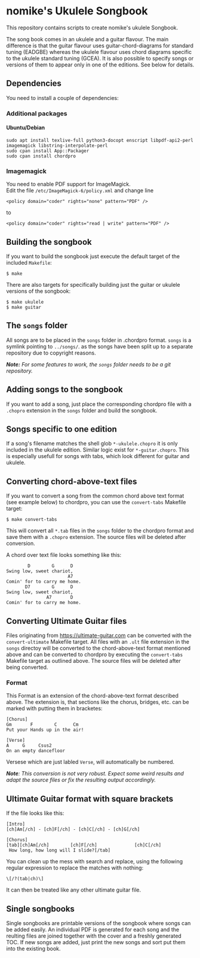 nomike's Ukulele Songbook
=========================

This repository contains scripts to create nomike's ukulele Songbook.

The song book comes in an ukulele and a guitar flavour. The main difference is that the guitar flavour uses guitar-chord-diagrams for standard tuning (EADGBE) whereas the ukulele flavour uses chord diagrams specific to the ukulele standard tuning (GCEA).
It is also possible to specify songs or versions of them to appear only in one of the editions. See below for details.

Dependencies
------------
You need to install a couple of dependencies:

### Additional packages
#### Ubuntu/Debian
```
sudo apt install texlive-full python3-docopt enscript libpdf-api2-perl imagemagick libstring-interpolate-perl
sudo cpan install App::Packager
sudo cpan install chordpro
```
<!-- TODO: Add instructions for other operating systems** -->

### Imagemagick
You need to enable PDF support for ImageMagick.<br/>
Edit the file `/etc/ImageMagick-6/policy.xml`
and change line
```
<policy domain="coder" rights="none" pattern="PDF" />
```
to
```
<policy domain="coder" rights="read | write" pattern="PDF" />
```

Building the songbook
---------------------
If you want to build the songbook just execute the default target of the included `Makefile`:
```
$ make
```

There are also targets for specifically building just the guitar or ukulele versions of the songbook:
```
$ make ukulele
$ make guitar
```

The `songs` folder
------------------
All songs are to be placed in the `songs` folder in .chordpro format. `songs` is a symlink pointing to `../songs/`. as the songs have been split up to a separate repository due to copyright reasons.

***Note:** For some features to work, the `songs` folder needs to be a git repository.*

Adding songs to the songbook
----------------------------
If you want to add a song, just place the corresponding chordpro file with a `.chopro` extension in the `songs` folder and build the songbook.

Songs specific to one edition
-----------------------------
If a song's filename matches the shell glob `*-ukulele.chopro` it is only included in the ukulele edition. Similar logic exist for `*-guitar.chopro`. This is especially usefull for songs with tabs, which look different for guitar and ukulele.

Converting chord-above-text files
---------------------------------
If you want to convert a song from the common chord above text format (see example below) to chordpro, you can use the `convert-tabs` Makefile target:
```
$ make convert-tabs
```
This will convert all `*.tab` files in the `songs` folder to the chordpro format and save them with a `.chopro` extension. The source files will be deleted after conversion.

A chord over text file looks something like this:
```
        D        G      D
Swing low, sweet chariot,
                       A7
Comin' for to carry me home.
       D7        G      D
Swing low, sweet chariot,
               A7       D
Comin' for to carry me home.
```

Converting Ultimate Guitar files
--------------------------------
Files originating from https://ultimate-guitar.com can be converted with the `convert-ultimate` Makefile target. All files with an `.ult` file extension in the `songs` directoy will be converted to the chord-above-text format mentioned above and can be converted to chordpro by executing the `convert-tabs` Makefile target as outlined above.
The source files will be deleted after being converted.

### Format
This Format is an extension of the chord-above-text format described above. The extension is, that sections like the chorus, bridges, etc. can be marked with putting them in bracketes:
```
[Chorus]
Gm       F        C      Cm
Put your Hands up in the air!

[Verse]
A     G     Csus2
On an empty dancefloor
```

Versese which are just labled `Verse`, will automatically be numbered.

***Note**: This conversion is not very robust. Expect some weird results and adapt the source files or fix the resulting output accordingly.*

## Ultimate Guitar format with square brackets
If the file looks like this:
```
[Intro]
[ch]Am[/ch] - [ch]F[/ch] - [ch]C[/ch] - [ch]G[/ch]

[Chorus]
[tab][ch]Am[/ch]        [ch]F[/ch]              [ch]C[/ch]
 How long, how long will I slide?[/tab]
```

You can clean up the mess with search and replace, using the following regular expression to replace the matches with nothing:
```
\[/?(tab|ch)\]
```

It can then be treated like any other ultimate guitar file.

Single songbooks
----------------
Single songbooks are printable versions of the songbook where songs can be added easily.
An individual PDF is generated for each song and the reulting files are joined together with the cover and a freshly generated TOC.
If new songs are added, just print the new songs and sort put them into the existing book.
